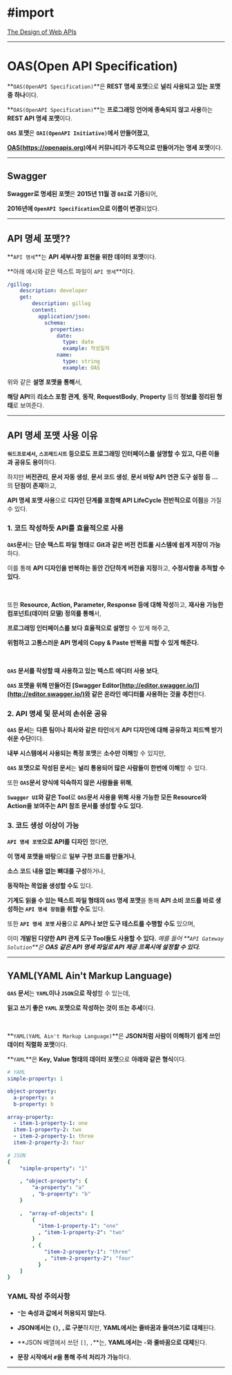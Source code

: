 # #import
[The Design of Web APIs](https://www.manning.com/books/the-design-of-web-apis)

---

# OAS(Open API Specification)

**`OAS(OpenAPI Specification)`**은 **REST 명세 포맷**으로 **널리 사용되고 있는 포맷 중 하나**이다.


**`OAS(OpenAPI Specification)`**는 **프로그래밍 언어에 종속되지 않고 사용**하는 **REST API 명세 포맷**이다.



**`OAS` 포맷**은 **`OAI(OpenAPI Initiative)`에서 만들어졌고**,

**[OAS(https://openapis.org)](https://openapis.org)에서 커뮤니티가 주도적으로 만들어가는 명세 포맷**이다.


---

## Swagger

**Swagger로 명세된 포맷**은 **2015년 11월 경 `OAI`로 기증**되어,

**2016년에 `OpenAPI Specification`으로 이름이 변경**되었다.


---
## API 명세 포맷??

**`API 명세`**는 **API 세부사항 표현을 위한 데이터 포맷**이다.

**아래 예시와 같은 텍스트 파일이 `API 명세`**이다.

```yaml
/gillog:
	description: developer
    get:
    	description: gillog
        content:
          application/json:
            schema:
              properties:
                date:
                  type: date
                  example: 작성일자
                name:
                  type: string
                  example: OAS
```

위와 같은 **설명 포맷을 통해**서,

**해당 API**의 **리소스 포함 관계**, **동작**, **RequestBody**, **Property** 등의 **정보를 정리된 형태**로 보여준다.

---



## API 명세 포맷 사용 이유


**`워드프로세서`, `스프레드시트` 등으로도 프로그래밍 인터페이스를 설명할 수 있고, 다른 이들과 공유도 용이**하다.

하지만 **버전관리**, **문서 자동 생성**, **문서 코드 생성**, **문서 바탕 API 연관 도구 설정 등 ...** 의 **단점이 존재**하고,


**API 명세 포맷 사용**으로 **디자인 단계를 포함해 API LifeCycle 전반적으로 이점**을 가질 수 있다.


### 1. 코드 작성하듯 API를 효율적으로 사용

**`OAS`문서**는 **단순 텍스트 파일 형태**로 **Git과 같은 버전 컨트롤 시스템에 쉽게 저장이 가능**하다.

이를 통해 **API 디자인을 반복하는 동안 간단하게 버전을 지정**하고, **수정사항을 추적할 수 있다.**

<br>

또한 **Resource, Action, Parameter, Response 등에 대해 작성**하고, **재사용 가능한 컴포넌트(데이터 모델) 정의를 통해**서,

**프로그래밍 인터페이스를 보다 효율적으로 설명**할 수 있게 해주고,

**위험하고 고통스러운 API 명세의 Copy & Paste 반복을 피할 수 있게 해준다.**


<br>

**`OAS` 문서를 작성할 때 사용하고 있는 텍스트 에디터 사용 보다**,

**`OAS` 포맷을 위해 만들어진 [Swagger Editor[http://editor.swagger.io/]](http://editor.swagger.io/)와 같은 온라인 에디터를 사용하는 것을 추천**한다.






### 2. API 명세 및 문서의 손쉬운 공유


**`OAS` 문서**는 **다른 팀이나 회사와 같은 타인**에게 **API 디자인에 대해 공유하고 피드백 받기 쉬운 수단**이다.

**내부 시스템에서 사용되는 특정 포맷**은 **소수만 이해**할 수 있지만,

**`OAS` 포맷으로 작성된 문서**는 **널리 통용되어 많은 사람들이 한번에 이해**할 수 있다.

또한 **`OAS`문서 양식에 익숙하지 않은 사람들을 위해**,

**`Swagger UI`와 같은 Tool**로 **`OAS`문서 사용을 위해 사용 가능한 모든 Resource와 Action을 보여주는 API 참조 문서를 생성할 수도 있다.**


### 3. 코드 생성 이상이 가능

**`API 명세 포맷`으로 API를 디자인** 했다면, 

**이 명세 포맷을 바탕**으로 **일부 구현 코드를 만들거나**,

**소스 코드 내용 없는 뼈대를 구성**하거나,

**동작하는 목업을 생성할 수도** 있다.

**기계도 읽을 수 있는 텍스트 파일 형태의 `OAS` 명세 포맷**을 통해 **API 소비 코드를 바로 생성하는 `API 명세 장점`을 취할 수도** 있다.

또한 **`API 명세 포맷` 사용**으로 **API나 보안 도구 테스트를 수행할 수도** 있으며,

이미 **개발된 다양한 API 관계 도구 Tool들도 사용할 수 있다.**
_예를 들어 **`API Gateway Solution`**은 **OAS 같은 API 명세 파일로 API 제공 프록시에 설정할 수 있다.**_




---

## YAML(YAML Ain't Markup Language)


**`OAS` 문서**는 **`YAML`이나 `JSON`으로 작성**할 수 있는데,

**읽고 쓰기 좋은 `YAML` 포맷으로 작성하는 것이 뜨는 추세**이다.


<br>

**`YAML(YAML Ain't Markup Language)`**은 **JSON처럼 사람이 이해하기 쉽게 쓰인 데이터 직렬화 포맷**이다.

**`YAML`**은 **Key, Value 형태의 데이터 포맷**으로 **아래와 같은 형식**이다.

```yaml
# YAML
simple-property: 1

object-property:
  a-property: a
  b-property: b
  
array-property:
  - item-1-property-1: one
  item-1-property-2: two
  - item-2-property-1: three
  item-2-property-2: four
  
# JSON
{
    "simple-property": "1"
    
    , "object-property": {
        "a-property": "a"
        , "b-property": "b"
    }
    
    ,  "array-of-objects": [
        {
          "item-1-property-1": "one"
          , "item-1-property-2": "two"
        }
        , {
            "item-2-property-1": "three"
            , "item-2-property-2": "four"
          }
    ]
}
```


### YAML 작성 주의사항

- **`"`는 속성과 값에서 허용되지 않는다.**

- **JSON에서는 `{}`, `,`로 구분**하지만, 
**YAML에서는 줄바꿈과 들여쓰기로 대체**된다.

- **JSON 배열에서 쓰던 `[]`, `,`**는,
**YAML에서는 `-`와 줄바꿈으로 대체**된다.

- **문장 시작에서 `#`을 통해 주석 처리가 가능**하다.





---

